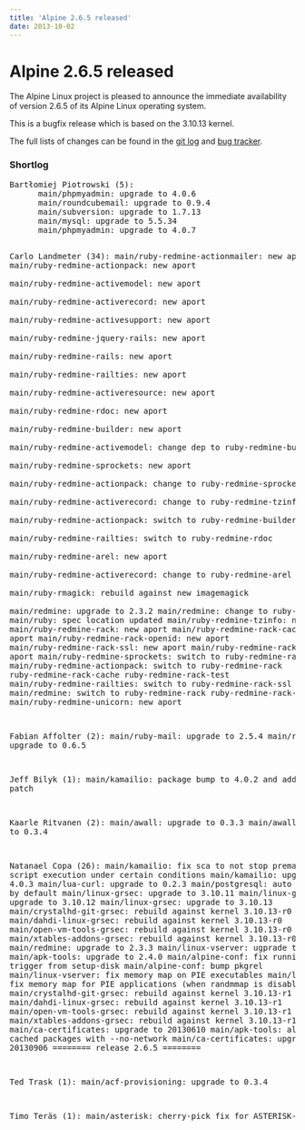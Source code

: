 ```yaml
---
title: 'Alpine 2.6.5 released'
date: 2013-10-02
---
```


# Alpine 2.6.5 released
The Alpine Linux project is pleased to announce the immediate availability of version 2.6.5 of its Alpine Linux operating system.

This is a bugfix release which is based on the 3.10.13 kernel.

The full lists of changes can be found in the <a href="http://git.alpinelinux.org/cgit/aports/log/?h=v2.6.5">git log</a> and <a href="http://bugs.alpinelinux.org/versions/69">bug tracker</a>.

<h3>Shortlog</h3>
<pre>
Bartłomiej Piotrowski (5):
      main/phpmyadmin: upgrade to 4.0.6
      main/roundcubemail: upgrade to 0.9.4
      main/subversion: upgrade to 1.7.13
      main/mysql: upgrade to 5.5.34
      main/phpmyadmin: upgrade to 4.0.7

Carlo Landmeter (34):
      main/ruby-redmine-actionmailer: new aport
      main/ruby-redmine-actionpack: new aport    
      main/ruby-redmine-activemodel: new aport    
      main/ruby-redmine-activerecord: new aport    
      main/ruby-redmine-activesupport: new aport    
      main/ruby-redmine-jquery-rails: new aport    
      main/ruby-redmine-rails: new aport    
      main/ruby-redmine-railties: new aport    
      main/ruby-redmine-activeresource: new aport    
      main/ruby-redmine-rdoc: new aport    
      main/ruby-redmine-builder: new aport    
      main/ruby-redmine-activemodel: change dep to ruby-redmine-builder    
      main/ruby-redmine-sprockets: new aport    
      main/ruby-redmine-actionpack: change to ruby-redmine-sprockets    
      main/ruby-redmine-activerecord: change to ruby-redmine-tzinfo    
      main/ruby-redmine-actionpack: switch to ruby-redmine-builder    
      main/ruby-redmine-railties: switch to ruby-redmine-rdoc    
      main/ruby-redmine-arel: new aport    
      main/ruby-redmine-activerecord: change to ruby-redmine-arel    
      main/ruby-rmagick: rebuild against new imagemagick    
      main/redmine: upgrade to 2.3.2
      main/redmine: change to ruby-redmine-rdoc
      main/ruby: spec location updated
      main/ruby-redmine-tzinfo: new aport
      main/ruby-redmine-rack: new aport
      main/ruby-redmine-rack-cache: new aport
      main/ruby-redmine-rack-openid: new aport
      main/ruby-redmine-rack-ssl: new aport
      main/ruby-redmine-rack-test: new aport
      main/ruby-redmine-sprockets: switch to ruby-redmine-rack
      main/ruby-redmine-actionpack: switch to ruby-redmine-rack ruby-redmine-rack-cache ruby-redmine-rack-test
      main/ruby-redmine-railties: switch to ruby-redmine-rack-ssl
      main/redmine: switch to ruby-redmine-rack ruby-redmine-rack-openid
      main/ruby-redmine-unicorn: new aport

Fabian Affolter (2):
      main/ruby-mail: upgrade to 2.5.4
      main/ruby-i18n: upgrade to 0.6.5

Jeff Bilyk (1):
      main/kamailio: package bump to 4.0.2 and add bakslash patch

Kaarle Ritvanen (2):
      main/awall: upgrade to 0.3.3
      main/awall: upgrade to 0.3.4

Natanael Copa (26):
      main/kamailio: fix sca to not stop prematurely script execution under certain conditions
      main/kamailio: upgrade to 4.0.3
      main/lua-curl: upgrade to 0.2.3
      main/postgresql: auto restore db by default
      main/linux-grsec: upgrade to 3.10.11
      main/linux-grsec: upgrade to 3.10.12
      main/linux-grsec: upgrade to 3.10.13
      main/crystalhd-git-grsec: rebuild against kernel 3.10.13-r0
      main/dahdi-linux-grsec: rebuild against kernel 3.10.13-r0
      main/open-vm-tools-grsec: rebuild against kernel 3.10.13-r0
      main/xtables-addons-grsec: rebuild against kernel 3.10.13-r0
      main/redmine: upgrade to 2.3.3
      main/linux-vserver: ugprade to 3.4.63
      main/apk-tools: upgrade to 2.4.0
      main/alpine-conf: fix running syslinux trigger from setup-disk
      main/alpine-conf: bump pkgrel
      main/linux-vserver: fix memory map on PIE executables
      main/linux-grsec: fix memory map for PIE applications (when randmmap is disabled)
      main/crystalhd-git-grsec: rebuild against kernel 3.10.13-r1
      main/dahdi-linux-grsec: rebuild against kernel 3.10.13-r1
      main/open-vm-tools-grsec: rebuild against kernel 3.10.13-r1
      main/xtables-addons-grsec: rebuild against kernel 3.10.13-r1
      main/ca-certificates: upgrade to 20130610
      main/apk-tools: allow using cached packages with --no-network
      main/ca-certificates: upgrade to 20130906
      ======== release 2.6.5 ========

Ted Trask (1):
      main/acf-provisioning: upgrade to 0.3.4

Timo Teräs (1):
      main/asterisk: cherry-pick fix for ASTERISK-21859
</pre>